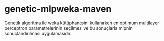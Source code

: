 # genetic-mlpweka-maven
Genetik algoritma ile weka kütüphanesini kullanırken en optimum multilayer perceptron parametrelerinin seçilmesi ve bu sonuçlarla mlpnin sonuçlandırılması uygulamasıdır.
